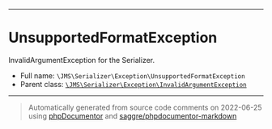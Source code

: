 ***

# UnsupportedFormatException

InvalidArgumentException for the Serializer.

* Full name: `\JMS\Serializer\Exception\UnsupportedFormatException`
* Parent class: [`\JMS\Serializer\Exception\InvalidArgumentException`](./InvalidArgumentException.md)

***
> Automatically generated from source code comments on 2022-06-25 using [phpDocumentor](http://www.phpdoc.org/) and [saggre/phpdocumentor-markdown](https://github.com/Saggre/phpDocumentor-markdown)
